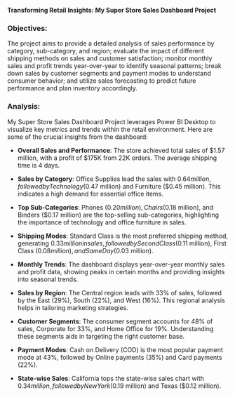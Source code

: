 **Transforming Retail Insights: My Super Store Sales Dashboard Project**

### Objectives:
The project aims to provide a detailed analysis of sales performance by category, sub-category, and region; evaluate the impact of different shipping methods on sales and customer satisfaction; monitor monthly sales and profit trends year-over-year to identify seasonal patterns; break down sales by customer segments and payment modes to understand consumer behavior; and utilize sales forecasting to predict future performance and plan inventory accordingly.

### Analysis:
My Super Store Sales Dashboard Project leverages Power BI Desktop to visualize key metrics and trends within the retail environment. Here are some of the crucial insights from the dashboard:

- **Overall Sales and Performance**: The store achieved total sales of $1.57 million, with a profit of $175K from 22K orders. The average shipping time is 4 days.

- **Sales by Category**: Office Supplies lead the sales with $0.64 million, followed by Technology ($0.47 million) and Furniture ($0.45 million). This indicates a high demand for essential office items.

- **Top Sub-Categories**: Phones ($0.20 million), Chairs ($0.18 million), and Binders ($0.17 million) are the top-selling sub-categories, highlighting the importance of technology and office furniture in sales.

- **Shipping Modes**: Standard Class is the most preferred shipping method, generating $0.33 million in sales, followed by Second Class ($0.11 million), First Class ($0.08 million), and Same Day ($0.03 million).

- **Monthly Trends**: The dashboard displays year-over-year monthly sales and profit data, showing peaks in certain months and providing insights into seasonal trends.

- **Sales by Region**: The Central region leads with 33% of sales, followed by the East (29%), South (22%), and West (16%). This regional analysis helps in tailoring marketing strategies.

- **Customer Segments**: The consumer segment accounts for 48% of sales, Corporate for 33%, and Home Office for 19%. Understanding these segments aids in targeting the right customer base.

- **Payment Modes**: Cash on Delivery (COD) is the most popular payment mode at 43%, followed by Online payments (35%) and Card payments (22%).

- **State-wise Sales**: California tops the state-wise sales chart with $0.34 million, followed by New York ($0.19 million) and Texas ($0.12 million).

